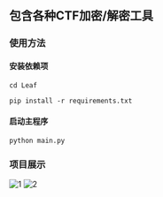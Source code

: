 ## 包含各种CTF加密/解密工具

### 使用方法
#### 安装依赖项
`cd Leaf`

`pip install -r requirements.txt`
#### 启动主程序
`python main.py`

### 项目展示

![1](https://github.com/LeafBackAut/CTF-tools/assets/107784402/b6373d5f-0dc2-4cc8-a8fe-133e938adb29)
![2](https://github.com/LeafBackAut/CTF-tools/assets/107784402/aa1a75b9-cde4-4552-a8c6-abfeaa97a91d)
